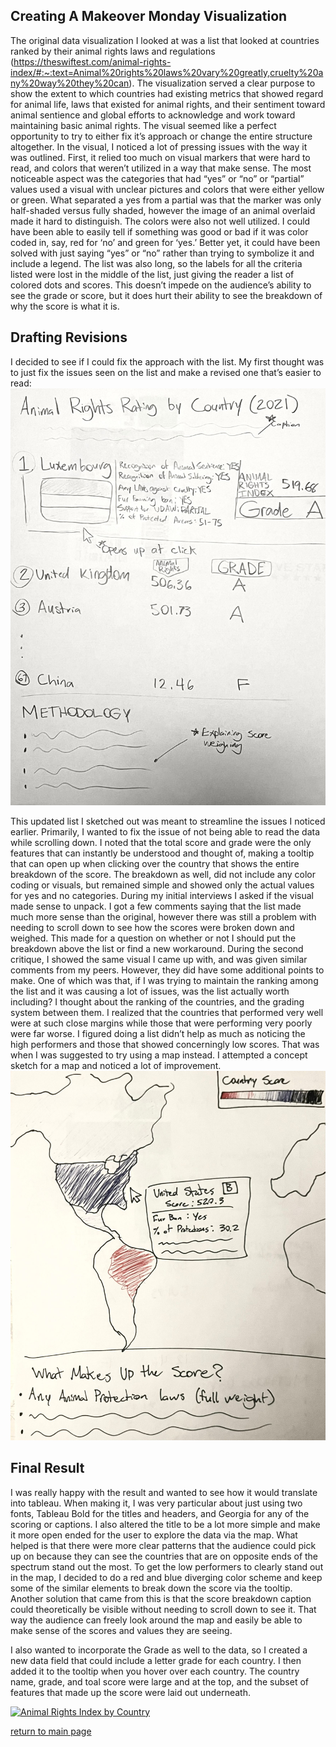 ## Creating A Makeover Monday Visualization
The original data visualization I looked at was a list that looked at countries ranked by their animal rights laws and regulations (https://theswiftest.com/animal-rights-index/#:~:text=Animal%20rights%20laws%20vary%20greatly,cruelty%20any%20way%20they%20can). The visualization served a clear purpose to show the extent to which countries had existing metrics that showed regard for animal life, laws that existed for animal rights, and their sentiment toward animal sentience and global efforts to acknowledge and work toward maintaining basic animal rights. The visual seemed like a perfect opportunity to try to either fix it’s approach or change the entire structure altogether.
In the visual, I noticed a lot of pressing issues with the way it was outlined. First, it relied too much on visual markers that were hard to read, and colors that weren’t utilized in a way that make sense. The most noticeable aspect was the categories that had “yes” or “no” or “partial” values used a visual with unclear pictures and colors that were either yellow or green. What separated a yes from a partial was that the marker was only half-shaded versus fully shaded, however the image of an animal overlaid made it hard to distinguish. The colors were also not well utilized. I could have been able to easily tell if something was good or bad if it was color coded in, say, red for ‘no’ and green for ‘yes.’ Better yet, it could have been solved with just saying “yes” or “no” rather than trying to symbolize it and include a legend. 
The list was also long, so the labels for all the criteria listed were lost in the middle of the list, just giving the reader a list of colored dots and scores. This doesn’t impede on the audience’s ability to see the grade or score, but it does hurt their ability to see the breakdown of why the score is what it is. 

## Drafting Revisions
I decided to see if I could fix the approach with the list. My first thought was to just fix the issues seen on the list and make a revised one that’s easier to read:
![Sketch 1](sketch1.jpg)

This updated list I sketched out was meant to streamline the issues I noticed earlier. Primarily, I wanted to fix the issue of not being able to read the data while scrolling down. I noted that the total score and grade were the only features that can instantly be understood and thought of, making a tooltip that can open up when clicking over the country that shows the entire breakdown of the score. The breakdown as well, did not include any color coding or visuals, but remained simple and showed only the actual values for yes and no categories. 
During my initial interviews I asked if the visual made sense to unpack. I got a few comments saying that the list made much more sense than the original, however there was still a problem with needing to scroll down to see how the scores were broken down and weighed. This made for a question on whether or not I should put the breakdown above the list or find a new workaround. 
During the second critique, I showed the same visual I came up with, and was given similar comments from my peers. However, they did have some additional points to make. One of which was that, if I was trying to maintain the ranking among the list and it was causing a lot of issues, was the list actually worth including? I thought about the ranking of the countries, and the grading system between them. I realized that the countries that performed very well were at such close margins while those that were performing very poorly were far worse. I figured doing a list didn’t help as much as noticing the high performers and those that showed concerningly low scores. That was when I was suggested to try using a map instead. 
I attempted a concept sketch for a map and noticed a lot of improvement.
![Sketch 2](sketch2.jpg)


## Final Result

I was really happy with the result and wanted to see how it would translate into tableau. When making it, I was very particular about just using two fonts, Tableau Bold for the titles and headers, and Georgia for any of the scoring or captions. I also altered the title to be a lot more simple and make it more open ended for the user to explore the data via the map. What helped is that there were more clear patterns that the audience could pick up on because they can see the countries that are on opposite ends of the spectrum stand out the most. To get the low performers to clearly stand out in the map, I decided to do a red and blue diverging color scheme and keep some of the similar elements to break down the score via the tooltip. Another solution that came from this is that the score breakdown caption could theoretically be visible without needing to scroll down to see it. That way the audience can freely look around the map and easily be able to make sense of the scores and values they are seeing.

I also wanted to incorporate the Grade as well to the data, so I created a new data field that could include a letter grade for each country. I then added it to the tooltip when you hover over each country. The country name, grade, and toal score were large and at the top, and the subset of features that made up the score were laid out underneath.




<div class='tableauPlaceholder' id='viz1726707187186' style='position: relative'><noscript><a href='#'><img alt='Animal Rights Index by Country ' src='https:&#47;&#47;public.tableau.com&#47;static&#47;images&#47;F5&#47;F579W53P8&#47;1_rss.png' style='border: none' /></a></noscript><object class='tableauViz'  style='display:none;'><param name='host_url' value='https%3A%2F%2Fpublic.tableau.com%2F' /> <param name='embed_code_version' value='3' /> <param name='path' value='shared&#47;F579W53P8' /> <param name='toolbar' value='yes' /><param name='static_image' value='https:&#47;&#47;public.tableau.com&#47;static&#47;images&#47;F5&#47;F579W53P8&#47;1.png' /> <param name='animate_transition' value='yes' /><param name='display_static_image' value='yes' /><param name='display_spinner' value='yes' /><param name='display_overlay' value='yes' /><param name='display_count' value='yes' /><param name='language' value='en-US' /><param name='filter' value='publish=yes' /></object></div>
<script type='text/javascript'>                    
  var divElement = document.getElementById('viz1726707187186');                    
  var vizElement = divElement.getElementsByTagName('object')[0];                    
  vizElement.style.width='100%';vizElement.style.height=(divElement.offsetWidth*0.75)+'px';                    
  var scriptElement = document.createElement('script');                    
  scriptElement.src = 'https://public.tableau.com/javascripts/api/viz_v1.js';                    
  vizElement.parentNode.insertBefore(scriptElement, vizElement);                
</script>

[return to main page](README.md)
